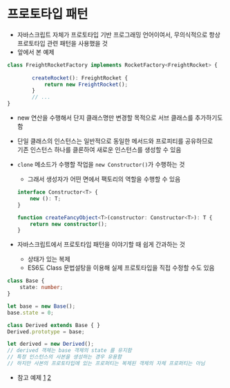 # 프로토타입 패턴

* 자바스크립트 자체가 프로토타입 기반 프로그래밍 언어이여서, 무의식적으로 항상 프로토타입 관련 패턴을 사용했을 것
* 앞에서 본 예제
```ts
class FreightRocketFactory implements RocketFactory<FreightRocket> {
        
        createRocket(): FreightRocket {
            return new FreightRocket();
        }
        // ...
}
```
* new 연산을 수행해서 단지 클래스명만 변경할 목적으로 서브 클래스를 추가하기도 함
* 단일 클래스의 인스턴스는 일반적으로 동일한 메서드와 프로피티를 공유하므로<br>기존 인스턴스 하나를 클론하여 새로운 인스턴스를 생성할 수 있음

* `clone` 메소드가 수행할 작업을 `new Constructor()`가 수행하는 것
    * 그래서 생성자가 어떤 면에서 팩토리의 역할을 수행할 수 있음
    ```ts
    interface Constructor<T> {
    	new (): T;
    }

    function createFancyObject<T>(constructor: Constructor<T>): T {
    	return new constructor();
    }
    ```
* 자바스크립트에서 프로토타입 패턴을 이야기할 때 쉽게 간과하는 것
  * 상태가 있는 복제
  * ES6도 Class 문법설탕을 이용해 실제 프로토타입을 직접 수정할 수도 있음
    
```ts
class Base {
	state: number;
}

let base = new Base();
base.state = 0;

class Derived extends Base { }
Derived.prototype = base;

let derived = new Derived();
// derived 객체는 base 객체의 state 를 유지함
// 특정 인스턴스의 사본을 생성하는 경우 유용함
// 하지만 사본의 프로토타입에 있는 프로퍼티는 복제된 객체의 자체 프로퍼티는 아님
```
* 참고 예제 [1](http://www.typescriptlang.org/play/#src=%0D%0A%20%20class%20Prototype%20%7B%0D%0A%20%20%20%20constructor(public%20name%3A%20string%2C%20public%20modified%3A%20Date%20%3D%20new%20Date())%20%7B%0D%0A%20%20%20%20%7D%0D%0A%0D%0A%20%20%20%20public%20display()%20%7B%0D%0A%20%20%20%20%20%20console.log(%22My%20name%20is%20%22%20%2B%20this.name%20%2B%20%22%20and%20a%20was%20modified%20at%20%22%20%2B%20this.modified)%3B%0D%0A%20%20%20%20%7D%0D%0A%0D%0A%20%20%20%20public%20clone()%3A%20Prototype%20%7B%0D%0A%20%20%20%20%20%20var%20cloned%20%3D%20Object.create(Prototype.prototype%20%7C%7C%20null)%3B%0D%0A%20%20%20%20%20%20Object.keys(this).map((key%3A%20string)%20%3D%3E%20%7B%0D%0A%20%20%20%20%20%20%20%20cloned%5Bkey%5D%20%3D%20this%5Bkey%5D%3B%0D%0A%20%20%20%20%20%20%7D)%3B%0D%0A%0D%0A%20%20%20%20%20%20return%20cloned%3B%0D%0A%20%20%20%20%7D%0D%0A%20%20%7D%0D%0A%0D%0A%20%20var%20firstOne%20%3D%20new%20Prototype(%22First%22)%3B%0D%0A%20%20%20%20firstOne.display()%3B%0D%0A%20%20%20%20var%20clone%20%3D%20firstOne.clone()%3B%0D%0A%20%20%20%20clone.display()%3B%0D%0A%20%20%20%20clone.name%20%3D%20%22Norbert%22%0D%0A%0D%0A%20%20%20%20firstOne.display()%3B%0D%0A%20%20%20%20clone.display()%3B%0D%0A) [2](https://github.com/torokmark/design_patterns_in_typescript/blob/master/prototype/prototype.ts)
